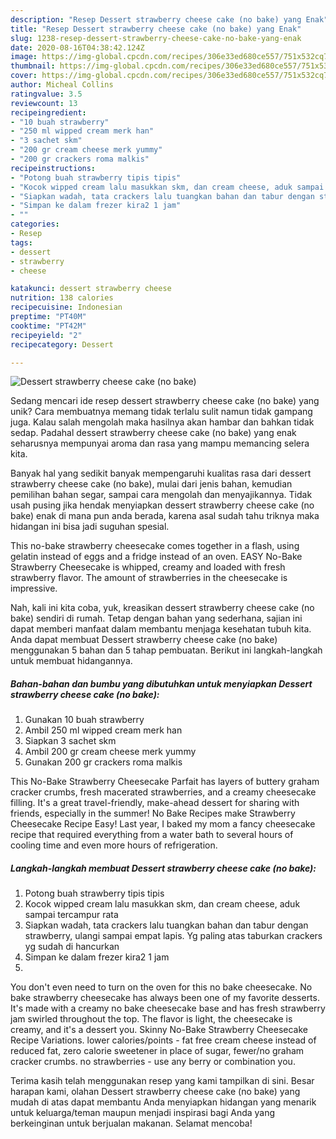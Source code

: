 ```yaml
---
description: "Resep Dessert strawberry cheese cake (no bake) yang Enak"
title: "Resep Dessert strawberry cheese cake (no bake) yang Enak"
slug: 1238-resep-dessert-strawberry-cheese-cake-no-bake-yang-enak
date: 2020-08-16T04:38:42.124Z
image: https://img-global.cpcdn.com/recipes/306e33ed680ce557/751x532cq70/dessert-strawberry-cheese-cake-no-bake-foto-resep-utama.jpg
thumbnail: https://img-global.cpcdn.com/recipes/306e33ed680ce557/751x532cq70/dessert-strawberry-cheese-cake-no-bake-foto-resep-utama.jpg
cover: https://img-global.cpcdn.com/recipes/306e33ed680ce557/751x532cq70/dessert-strawberry-cheese-cake-no-bake-foto-resep-utama.jpg
author: Micheal Collins
ratingvalue: 3.5
reviewcount: 13
recipeingredient:
- "10 buah strawberry"
- "250 ml wipped cream merk han"
- "3 sachet skm"
- "200 gr cream cheese merk yummy"
- "200 gr crackers roma malkis"
recipeinstructions:
- "Potong buah strawberry tipis tipis"
- "Kocok wipped cream lalu masukkan skm, dan cream cheese, aduk sampai tercampur rata"
- "Siapkan wadah, tata crackers lalu tuangkan bahan dan tabur dengan strawberry, ulangi sampai empat lapis. Yg paling atas taburkan crackers yg sudah di hancurkan"
- "Simpan ke dalam frezer kira2 1 jam"
- ""
categories:
- Resep
tags:
- dessert
- strawberry
- cheese

katakunci: dessert strawberry cheese 
nutrition: 138 calories
recipecuisine: Indonesian
preptime: "PT40M"
cooktime: "PT42M"
recipeyield: "2"
recipecategory: Dessert

---
```



![Dessert strawberry cheese cake (no bake)](https://img-global.cpcdn.com/recipes/306e33ed680ce557/751x532cq70/dessert-strawberry-cheese-cake-no-bake-foto-resep-utama.jpg)

Sedang mencari ide resep dessert strawberry cheese cake (no bake) yang unik? Cara membuatnya memang tidak terlalu sulit namun tidak gampang juga. Kalau salah mengolah maka hasilnya akan hambar dan bahkan tidak sedap. Padahal dessert strawberry cheese cake (no bake) yang enak seharusnya mempunyai aroma dan rasa yang mampu memancing selera kita.

Banyak hal yang sedikit banyak mempengaruhi kualitas rasa dari dessert strawberry cheese cake (no bake), mulai dari jenis bahan, kemudian pemilihan bahan segar, sampai cara mengolah dan menyajikannya. Tidak usah pusing jika hendak menyiapkan dessert strawberry cheese cake (no bake) enak di mana pun anda berada, karena asal sudah tahu triknya maka hidangan ini bisa jadi suguhan spesial.

This no-bake strawberry cheesecake comes together in a flash, using gelatin instead of eggs and a fridge instead of an oven. EASY No-Bake Strawberry Cheesecake is whipped, creamy and loaded with fresh strawberry flavor. The amount of strawberries in the cheesecake is impressive.


Nah, kali ini kita coba, yuk, kreasikan dessert strawberry cheese cake (no bake) sendiri di rumah. Tetap dengan bahan yang sederhana, sajian ini dapat memberi manfaat dalam membantu menjaga kesehatan tubuh kita. Anda dapat membuat Dessert strawberry cheese cake (no bake) menggunakan 5 bahan dan 5 tahap pembuatan. Berikut ini langkah-langkah untuk membuat hidangannya.

<!--inarticleads1-->

##### Bahan-bahan dan bumbu yang dibutuhkan untuk menyiapkan Dessert strawberry cheese cake (no bake):

1. Gunakan 10 buah strawberry
1. Ambil 250 ml wipped cream merk han
1. Siapkan 3 sachet skm
1. Ambil 200 gr cream cheese merk yummy
1. Gunakan 200 gr crackers roma malkis


This No-Bake Strawberry Cheesecake Parfait has layers of buttery graham cracker crumbs, fresh macerated strawberries, and a creamy cheesecake filling. It&#39;s a great travel-friendly, make-ahead dessert for sharing with friends, especially in the summer! No Bake Recipes make Strawberry Cheesecake Recipe Easy! Last year, I baked my mom a fancy cheesecake recipe that required everything from a water bath to several hours of cooling time and even more hours of refrigeration. 

<!--inarticleads2-->

##### Langkah-langkah membuat Dessert strawberry cheese cake (no bake):

1. Potong buah strawberry tipis tipis
1. Kocok wipped cream lalu masukkan skm, dan cream cheese, aduk sampai tercampur rata
1. Siapkan wadah, tata crackers lalu tuangkan bahan dan tabur dengan strawberry, ulangi sampai empat lapis. Yg paling atas taburkan crackers yg sudah di hancurkan
1. Simpan ke dalam frezer kira2 1 jam
1. 


You don&#39;t even need to turn on the oven for this no bake cheesecake. No bake strawberry cheesecake has always been one of my favorite desserts. It&#39;s made with a creamy no bake cheesecake base and has fresh strawberry jam swirled throughout the top. The flavor is light, the cheesecake is creamy, and it&#39;s a dessert you. Skinny No-Bake Strawberry Cheesecake Recipe Variations. lower calories/points - fat free cream cheese instead of reduced fat, zero calorie sweetener in place of sugar, fewer/no graham cracker crumbs. no strawberries - use any berry or combination you. 

Terima kasih telah menggunakan resep yang kami tampilkan di sini. Besar harapan kami, olahan Dessert strawberry cheese cake (no bake) yang mudah di atas dapat membantu Anda menyiapkan hidangan yang menarik untuk keluarga/teman maupun menjadi inspirasi bagi Anda yang berkeinginan untuk berjualan makanan. Selamat mencoba!
